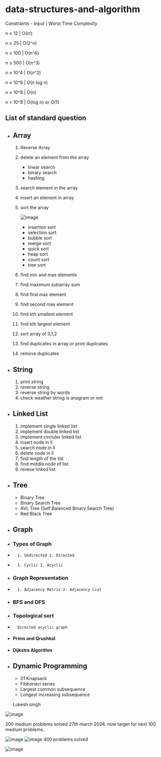 # data-structures-and-algorithm

Constraints -
Input | Worst Time Complexity

n ≤ 12 | O(n!)

n ≤ 25 | O(2^n)

n ≤ 100 | O(n^4)

n ≤ 500 | O(n^3)

n ≤ 10^4 | O(n^2)

n ≤ 10^6 | O(n log n)

n ≤ 10^8 | O(n)

n > 10^8 | O(log n) or O(1)


## List of standard question
  
 - ## Array
      1. Reverse Array 
      2. delete an element from the array
         - linear search
         - binary search
         - hashing
      4. search element in the array
      5. insert an element in array
      6. sort the array
  
         
           ![image](https://github.com/Lokesh598/data-structures-and-algorithm/assets/63910828/2c019928-1582-4194-b89e-a1de546e6bc6)

         - insertion sort
         - selection sort
         - bubble sort
         - merge sort
         - quick sort
         - heap sort
         - count sort
         - tree sort

      6. find min and max elements
      7. find maximum subarray sum
      8. find first max element
      9. find second max element
      10. find kth smallest element
      11. find kth largest element
      12. sort array of 0,1,2
      13. find duplicates in array or print duplicates
      14. remove duplicates


  - ## String 
      1. print string 
      2. reverse string 
      3. reverse string by words
      4. check weather string is anagram or not
      
  - ## Linked List
      1. implement single linked list
      2. implement double linked list
      3. implement circluler linked list
      4. insert node in ll
      5. search node in ll
      6. delete node in ll
      7. find length of the list
      8. find middle node of list
      9. revese linked list
      
  - ## Tree
    - Binary Tree
    - Binary Search Tree
    - AVL Tree (Self Balanced Binary Search Tree)
    - Red Black Tree

  - ## Graph
  -   ### Types of Graph
  -       1. Undirected 2. Directed
  -       1. Cyclic 2. Acyclic
  -   ### Graph Representation
  -       1. Adjacency Matrix 2. Adjacency List
  -   ### BFS and DFS
  -   ### Topological sort
  -       Directed acyclic graph
  -   #### Prims and Qrushkal
  -   #### Dijkstra Algorithm

  - ## Dynamic Programming
    - 01 Knapsack
    - Fibbonaci series
    - Largest common subsequence
    - Longest increasing subsequence

    Lokesh singh
   
      
![image](https://github.com/Lokesh598/data-structures-and-algorithm/assets/63910828/9ec4211d-b505-4281-b221-e9b9800d53fc)

200 medium problems solved 27th march 2024. now target for next 100 medium problems.

![image](https://github.com/Lokesh598/data-structures-and-algorithm/assets/63910828/42eaa8db-81cf-462b-89ad-44aae4839b44)
![image](https://github.com/Lokesh598/data-structures-and-algorithm/assets/63910828/c51e1398-9346-4636-aa2e-be39f7136c9d)
400 problems solved



![image](https://github.com/Lokesh598/data-structures-and-algorithm/assets/63910828/6ee91c8b-5390-483c-b52d-013d2ac50d12)

